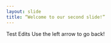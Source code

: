 ```yaml
---
layout: slide
title: “Welcome to our second slide!”
---
```

Test Edits
Use the left arrow to go back!
